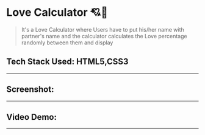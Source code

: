 # Love Calculator 💘💖

>It's a Love Calculator where Users have to put his/her name with partner's name and the calculator calculates the Love percentage randomly between them and display

## Tech Stack Used: HTML5,CSS3

---
## Screenshot:

---


## Video Demo:


---